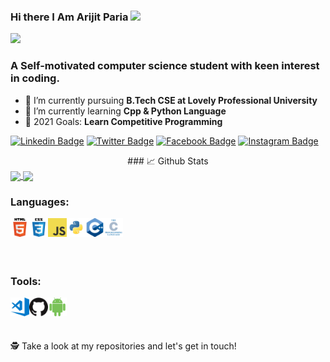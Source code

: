 ### Hi there I Am Arijit Paria <img src="https://raw.githubusercontent.com/debdutgoswami/debdutgoswami/master/assets/gifs/Hi.gif" width="30px">

![](https://komarev.com/ghpvc/?username=arijitparia2002&color=blue)
<h3>A  Self-motivated computer science student with keen interest in coding.</h3>



- 🔭 I’m currently pursuing **B.Tech CSE at Lovely Professional University** 
- 🌱 I’m currently learning **Cpp & Python Language** 
- 🥅 2021 Goals: **Learn Competitive Programming**


[![Linkedin Badge](https://img.shields.io/badge/-arijitparia2002-blue?style=flat-square&logo=Linkedin&logoColor=white&link=https://www.linkedin.com/in/arijitparia2002/)](https://www.linkedin.com/in/arijitparia2002/) 
[![Twitter Badge](https://img.shields.io/badge/-@arijitparia2002-1ca0f1?style=flat-square&labelColor=1ca0f1&logo=twitter&logoColor=white&link=https://twitter.com/arijitparia2002)](https://twitter.com/arijitparia2002) 
[![Facebook Badge](https://img.shields.io/badge/-@arijitparia2002-3b5998?style=flat-square&labelColor=3b5998&logo=facebook&logoColor=white&link=https://www.facebook.com/arijitparia21)](https://www.facebook.com/arijitparia21) 
[![Instagram Badge](https://img.shields.io/badge/-@arijitparia2002-E4405F?style=flat-square&logo=instagram&logoColor=white&link=https://www.instagram.com/its_arijit_ap)](https://www.instagram.com/its_arijit_ap) 
<!--
[![Stack_Overflow Badge](https://img.shields.io/badge/-@arijitparia2002-F59812?style=flat-square&logo=xda-developers&logoColor=white&link=https://stackoverflow.com/cv/arijitparia2002)](https://stackoverflow.com/users/14265360/rajiv-ranjan-mars) 
-->

<center>
### 📈 Github Stats
</center>
<a href="https://github.com/arijitparia2002">
<img align="center" src="https://github-readme-stats.vercel.app/api?username=arijitparia2002&show_icons=true&include_all_commits=true&theme=midnight-purple&count_private=true">
</a>
<a href="https://github.com/remcohalman/github-readme-stats">
<img align="center" src="https://github-readme-stats.anuraghazra1.vercel.app/api/top-langs/?username=arijitparia2002&layout=compact&theme=blue-green" />
</a>


<!--
<img src="https://media.giphy.com/media/SWoSkN6DxTszqIKEqv/giphy.gif" alt="Coder GIF" width="500" height="400">-->


<br>

### Languages:


<img align="left" alt="HTML5" width="30px" src="https://raw.githubusercontent.com/github/explore/80688e429a7d4ef2fca1e82350fe8e3517d3494d/topics/html/html.png" />
<img align="left" alt="CSS3" width="30px" src="https://raw.githubusercontent.com/github/explore/80688e429a7d4ef2fca1e82350fe8e3517d3494d/topics/css/css.png" />

<img align="left" alt="JavaScript" width="30px" src="https://raw.githubusercontent.com/github/explore/80688e429a7d4ef2fca1e82350fe8e3517d3494d/topics/javascript/javascript.png" />


<img align="left" alt="Python" width="30px" src="https://raw.githubusercontent.com/github/explore/80688e429a7d4ef2fca1e82350fe8e3517d3494d/topics/python/python.png" />
<img align="left" alt="C++" width="30px" src="https://raw.githubusercontent.com/github/explore/80688e429a7d4ef2fca1e82350fe8e3517d3494d/topics/cpp/cpp.png" />
<img align="left" alt="C" width="30px" src="https://raw.githubusercontent.com/github/explore/80688e429a7d4ef2fca1e82350fe8e3517d3494d/topics/c/c.png" />
<br>

<div>

<br>
<br>
<br>
</div>



### Tools:
<img align="left" alt="Visual Studio Code" width="30px" src="https://raw.githubusercontent.com/github/explore/80688e429a7d4ef2fca1e82350fe8e3517d3494d/topics/visual-studio-code/visual-studio-code.png" />
<img align="left" alt="GitHub" width="30px" src="https://raw.githubusercontent.com/github/explore/78df643247d429f6cc873026c0622819ad797942/topics/github/github.png" />
<img align="left" alt="Android" width="30px" src="https://raw.githubusercontent.com/github/explore/80688e429a7d4ef2fca1e82350fe8e3517d3494d/topics/android/android.png" />






<BR>
<BR>
<BR>
<BR>
🕵 Take a look at my repositories and let's get in touch!
